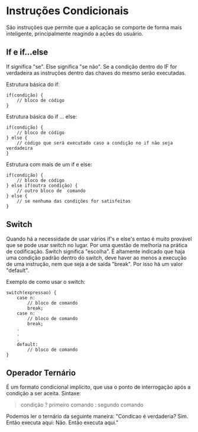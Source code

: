 # Instruções Condicionais

São instruções que permite que a aplicação se comporte de forma mais inteligente, principalmente reagindo a ações do usuário.

## If e if...else

If significa "se". Else significa "se não". Se a condição dentro do IF for verdadeira as instruções dentro das chaves do mesmo serão executadas.

Estrutura básica do if:
```
if(condição) {
    // bloco de código
}
```
Estrutura básica do if ... else:
```
if(condição) {
    // bloco de código
} else {
    // código que será executado caso a condição no if não seja verdadeira
}
```
Estrutura com mais de um if e else:
```
if(condição) {
    // bloco de código
} else if(outra condição) {
    // outro bloco de  comando
} else {
    // se nenhuma das condições for satisfeitas
}
```

## Switch

Quando há a necessidade de usar vários if's e else's entao é muito provável que se pode usar switch no lugar. Por uma questão de melhoria na prática de codificação.
Switch significa "escolha". É altamente indicado que haja uma condição padrão dentro do switch, deve haver ao menos a execução de uma instrução, nem que seja a de saída "break". Por isso há um valor "default".

Exemplo de como usar o switch:
```
switch(expressao) {
    case n:
        // bloco de comando
        break;
    case n:
        // bloco de comando
        break;
    .
    .
    .
    default:
        // bloco de comando
}
```

## Operador Ternário

É um formato condicional implícito, que usa o ponto de interrogação após a condição a ser aceita.
Sintaxe:
> condição ? primeiro comando : segundo comando

Podemos ler o ternário da seguinte maneira: "Condicao é verdaderia? Sim. Então executa aqui: Não. Então executa aqui."
